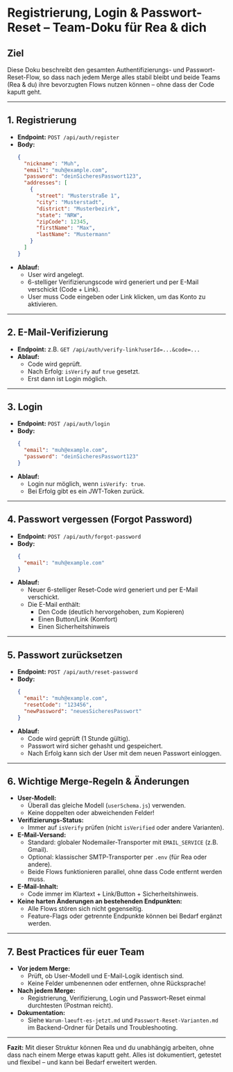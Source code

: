 # Registrierung, Login & Passwort-Reset – Team-Doku für Rea & dich

## Ziel
Diese Doku beschreibt den gesamten Authentifizierungs- und Passwort-Reset-Flow, so dass nach jedem Merge alles stabil bleibt und beide Teams (Rea & du) ihre bevorzugten Flows nutzen können – ohne dass der Code kaputt geht.

---

## 1. Registrierung

- **Endpoint:** `POST /api/auth/register`
- **Body:**
  ```json
  {
    "nickname": "Muh",
    "email": "muh@example.com",
    "password": "deinSicheresPasswort123",
    "addresses": [
      {
        "street": "Musterstraße 1",
        "city": "Musterstadt",
        "district": "Musterbezirk",
        "state": "NRW",
        "zipCode": 12345,
        "firstName": "Max",
        "lastName": "Mustermann"
      }
    ]
  }
  ```
- **Ablauf:**
  - User wird angelegt.
  - 6-stelliger Verifizierungscode wird generiert und per E-Mail verschickt (Code + Link).
  - User muss Code eingeben oder Link klicken, um das Konto zu aktivieren.

---

## 2. E-Mail-Verifizierung

- **Endpoint:** z.B. `GET /api/auth/verify-link?userId=...&code=...`
- **Ablauf:**
  - Code wird geprüft.
  - Nach Erfolg: `isVerify` auf `true` gesetzt.
  - Erst dann ist Login möglich.

---

## 3. Login

- **Endpoint:** `POST /api/auth/login`
- **Body:**
  ```json
  {
    "email": "muh@example.com",
    "password": "deinSicheresPasswort123"
  }
  ```
- **Ablauf:**
  - Login nur möglich, wenn `isVerify: true`.
  - Bei Erfolg gibt es ein JWT-Token zurück.

---

## 4. Passwort vergessen (Forgot Password)

- **Endpoint:** `POST /api/auth/forgot-password`
- **Body:**
  ```json
  {
    "email": "muh@example.com"
  }
  ```
- **Ablauf:**
  - Neuer 6-stelliger Reset-Code wird generiert und per E-Mail verschickt.
  - Die E-Mail enthält:
    - Den Code (deutlich hervorgehoben, zum Kopieren)
    - Einen Button/Link (Komfort)
    - Einen Sicherheitshinweis

---

## 5. Passwort zurücksetzen

- **Endpoint:** `POST /api/auth/reset-password`
- **Body:**
  ```json
  {
    "email": "muh@example.com",
    "resetCode": "123456",
    "newPassword": "neuesSicheresPasswort"
  }
  ```
- **Ablauf:**
  - Code wird geprüft (1 Stunde gültig).
  - Passwort wird sicher gehasht und gespeichert.
  - Nach Erfolg kann sich der User mit dem neuen Passwort einloggen.

---

## 6. Wichtige Merge-Regeln & Änderungen

- **User-Modell:**
  - Überall das gleiche Modell (`userSchema.js`) verwenden.
  - Keine doppelten oder abweichenden Felder!
- **Verifizierungs-Status:**
  - Immer auf `isVerify` prüfen (nicht `isVerified` oder andere Varianten).
- **E-Mail-Versand:**
  - Standard: globaler Nodemailer-Transporter mit `EMAIL_SERVICE` (z.B. Gmail).
  - Optional: klassischer SMTP-Transporter per `.env` (für Rea oder andere).
  - Beide Flows funktionieren parallel, ohne dass Code entfernt werden muss.
- **E-Mail-Inhalt:**
  - Code immer im Klartext + Link/Button + Sicherheitshinweis.
- **Keine harten Änderungen an bestehenden Endpunkten:**
  - Alle Flows stören sich nicht gegenseitig.
  - Feature-Flags oder getrennte Endpunkte können bei Bedarf ergänzt werden.

---

## 7. Best Practices für euer Team

- **Vor jedem Merge:**
  - Prüft, ob User-Modell und E-Mail-Logik identisch sind.
  - Keine Felder umbenennen oder entfernen, ohne Rücksprache!
- **Nach jedem Merge:**
  - Registrierung, Verifizierung, Login und Passwort-Reset einmal durchtesten (Postman reicht).
- **Dokumentation:**
  - Siehe `Warum-laeuft-es-jetzt.md` und `Passwort-Reset-Varianten.md` im Backend-Ordner für Details und Troubleshooting.

---

**Fazit:**
Mit dieser Struktur können Rea und du unabhängig arbeiten, ohne dass nach einem Merge etwas kaputt geht. Alles ist dokumentiert, getestet und flexibel – und kann bei Bedarf erweitert werden.
